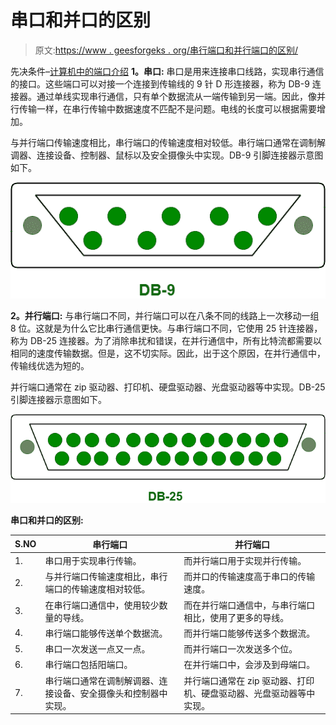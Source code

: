 # 串口和并口的区别

> 原文:[https://www . geesforgeks . org/串行端口和并行端口的区别/](https://www.geeksforgeeks.org/difference-between-serial-port-and-parallel-ports/)

先决条件–[计算机中的端口介绍](https://www.geeksforgeeks.org/introduction-of-ports-in-computers/)
**1。串口:**
串口是用来连接串口线路，实现串行通信的接口。这些端口可以对接一个连接到传输线的 9 针 D 形连接器，称为 DB-9 连接器。通过单线实现串行通信，只有单个数据流从一端传输到另一端。因此，像并行传输一样，在串行传输中数据速度不匹配不是问题。电线的长度可以根据需要增加。

与并行端口传输速度相比，串行端口的传输速度相对较低。串行端口通常在调制解调器、连接设备、控制器、鼠标以及安全摄像头中实现。DB-9 引脚连接器示意图如下。

![](img/e49fd38540f13e0bd21b44db91244b37.png)

**2。并行端口:**
与串行端口不同，并行端口可以在八条不同的线路上一次移动一组 8 位。这就是为什么它比串行通信更快。与串行端口不同，它使用 25 针连接器，称为 DB-25 连接器。为了消除串扰和错误，在并行通信中，所有比特流都需要以相同的速度传输数据。但是，这不切实际。因此，出于这个原因，在并行通信中，传输线优选为短的。

并行端口通常在 zip 驱动器、打印机、硬盘驱动器、光盘驱动器等中实现。DB-25 引脚连接器示意图如下。

![](img/3312ee71634f05600f50c5f3c9df5f37.png)

**串口和并口的区别:**

<center>

| S.NO | 串行端口 | 并行端口 |
| --- | --- | --- |
| 1. | 串口用于实现串行传输。 | 而并行端口用于实现并行传输。 |
| 2. | 与并行端口传输速度相比，串行端口的传输速度相对较低。 | 而并口的传输速度高于串口的传输速度。 |
| 3. | 在串行端口通信中，使用较少数量的导线。 | 而在并行端口通信中，与串行端口相比，使用了更多的导线。 |
| 4. | 串行端口能够传送单个数据流。 | 而并行端口能够传送多个数据流。 |
| 5. | 串口一次发送一点又一点。 | 而并行端口一次发送多个位。 |
| 6. | 串行端口包括阳端口。 | 在并行端口中，会涉及到母端口。 |
| 7. | 串行端口通常在调制解调器、连接设备、安全摄像头和控制器中实现。 | 并行端口通常在 zip 驱动器、打印机、硬盘驱动器、光盘驱动器等中实现。 |

</center>